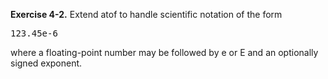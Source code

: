 **Exercise 4-2.** Extend atof to handle scientific notation of the form
<pre>123.45e-6</pre>
where a floating-point number may be followed by e or E and an optionally signed exponent.
